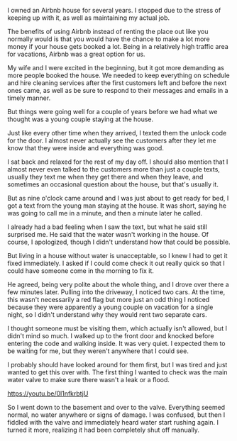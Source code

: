 I owned an Airbnb house for several years. I stopped due to the stress of keeping up with it, aswell as maintaining my actual job. 

The benefits of using Airbnb instead of renting the place out
like you normally would is that you would have the chance to make a lot more money if your
house gets booked a lot. Being in a relatively high traffic area for vacations, Airbnb was a greatoption for us. 

My wife and I were excited in the beginning, but it got more demanding as more
people booked the house. We needed to keep everything on schedule and hire cleaning
services after the first customers left and before the next ones came, as well as be sure torespond to their messages and emails in a timely manner.

 But things were going well for a
couple of years before we had what we thought was a young couple staying at the house.

Just like every other time when they arrived, I texted them the unlock code for the door. I almostnever actually see the customers after they let me know that they were inside and everything was good.

 I sat back and relaxed for the rest of my day off. I should also mention that I almost
never even talked to the customers more than just a couple texts, usually they text me when
they get there and when they leave, and sometimes an occasional question about the house,but that's usually it. 

But as nine o'clock came around and I was just about to get ready for bed, I
got a text from the young man staying at the house. It was short, saying he was going to call mein a minute, and then a minute later he called.

 I already had a bad feeling when I saw the text,but what he said still surprised me.
He said that the water wasn't working in the house. Of course, I apologized, though I didn't
understand how that could be possible.

 But living in a house without water is unacceptable, so I knew I had to get it fixed immediately. I asked if I could come check it out really quick so that Icould have someone come in the morning to fix it.

 He agreed, being very polite about the whole
thing, and I drove over there a few minutes later. Pulling into the driveway, I noticed two cars. Atthe time, this wasn't necessarily a red flag but more just an odd thing I noticed because theywere apparently a young couple on vacation for a single night, so I didn't understand why theywould rent two separate cars.

 I thought someone must be visiting them, which actually isn'tallowed, but I didn't mind so much.I walked up to the front door and knocked before entering the code and walking inside. It wasvery quiet. I expected them to be waiting for me, but they weren't anywhere that I could see. 

Iprobably should have looked around for them first, but I was tired and just wanted to get thisover with. The first thing I wanted to check was the main water valve to make sure there wasn'ta leak or a flood. 

https://youtu.be/0l1nfkrbtjU

So I went down to the basement and over to the valve. Everything seemednormal, no water anywhere or signs of damage. I was confused, but then I fiddled with the valve and immediately heard water start rushing again. I turned it more, realizing it had beencompletely shut off manually.